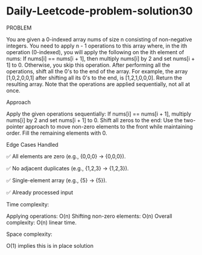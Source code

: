 # Daily-Leetcode-problem-solution30
PROBLEM

You are given a 0-indexed array nums of size n consisting of non-negative integers.
You need to apply n - 1 operations to this array where, in the ith operation (0-indexed), you will apply the following on the ith element of nums:
If nums[i] == nums[i + 1], then multiply nums[i] by 2 and set nums[i + 1] to 0. Otherwise, you skip this operation.
After performing all the operations, shift all the 0's to the end of the array.
For example, the array [1,0,2,0,0,1] after shifting all its 0's to the end, is [1,2,1,0,0,0].
Return the resulting array.
Note that the operations are applied sequentially, not all at once.

Approach

Apply the given operations sequentially:
If nums[i] == nums[i + 1], multiply nums[i] by 2 and set nums[i + 1] to 0.
Shift all zeros to the end:
Use the two-pointer approach to move non-zero elements to the front while maintaining order.
Fill the remaining elements with 0.

Edge Cases Handled

✅ All elements are zero (e.g., {0,0,0} → {0,0,0}).

✅ No adjacent duplicates (e.g., {1,2,3} → {1,2,3}).

✅ Single-element array (e.g., {5} → {5}).

✅ Already processed input

Time complexity:

Applying operations:
O(n)
Shifting non-zero elements:
O(n)
Overall complexity:
O(n) linear time.

Space complexity:

O(1) implies this is in place solution

 
